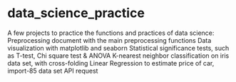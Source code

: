 # data_science_practice
A few projects to practice the functions and practices of data science:
Preprocessing document with the main preprocessing functions
Data visualization with matplotlib and seaborn
Statistical significance tests, such as T-test, Chi square test & ANOVA
K-nearest neighbor classification on iris data set, with cross-folding
Linear Regression to estimate price of car, import-85 data set
API request
